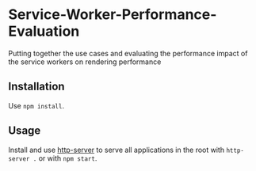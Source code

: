 # Service-Worker-Performance-Evaluation
Putting together the use cases and evaluating the performance impact of the service workers on rendering performance

## Installation
Use `npm install`.

## Usage
Install and use [http-server](https://www.npmjs.com/package/http-server) to serve
all applications in the root with `http-server .` or with `npm start`. 
